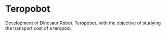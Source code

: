# Teropobot
Development of Dinosaur Robot, Teropobot, with the objective of studying the transport cost of a teropod.
